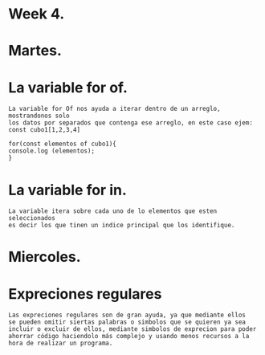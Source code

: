 # Week 4.
# Martes.
  
  # La variable for of.
    La variable for Of nos ayuda a iterar dentro de un arreglo, mostrandonos solo 
    los datos por separados que contenga ese arreglo, en este caso ejem:
    const cubo1[1,2,3,4]

    for(const elementos of cubo1){
    console.log (elementos);
    }
  

  # La variable for in.
    La variable itera sobre cada uno de lo elementos que esten seleccionados
    es decir los que tinen un indice principal que los identifique.

# Miercoles.
  # Expreciones regulares

    Las expreciones regulares son de gran ayuda, ya que mediante ellos
    se pueden omitir siertas palabras o simbolos que se quieren ya sea
    incluir o excluir de ellos, mediante simbolos de exprecion para poder
    ahorrar código haciendolo más complejo y usando menos recursos a la 
    hora de realizar un programa.
